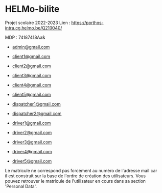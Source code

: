 # HELMo-bilite
Projet scolaire 2022-2023
Lien : https://porthos-intra.cg.helmo.be/Q210040/

MDP : 74187418Aa&

 - admin@gmail.com

 - client1@gmail.com
 - client2@gmail.com
 - client3@gmail.com
 - client4@gmail.com
 - client5@gmail.com

 - dispatcher1@gmail.com
 - dispatcher2@gmail.com

 - driver1@gmail.com
 - driver2@gmail.com
 - driver3@gmail.com
 - driver4@gmail.com
 - driver5@gmail.com

Le matricule ne correspond pas forcément au numéro de l'adresse mail car il est construit sur la base de l'ordre de création des utilisateurs. Vous pouvez retrouver le matricule de l'utilisateur en cours dans sa section 'Personal Data'.
